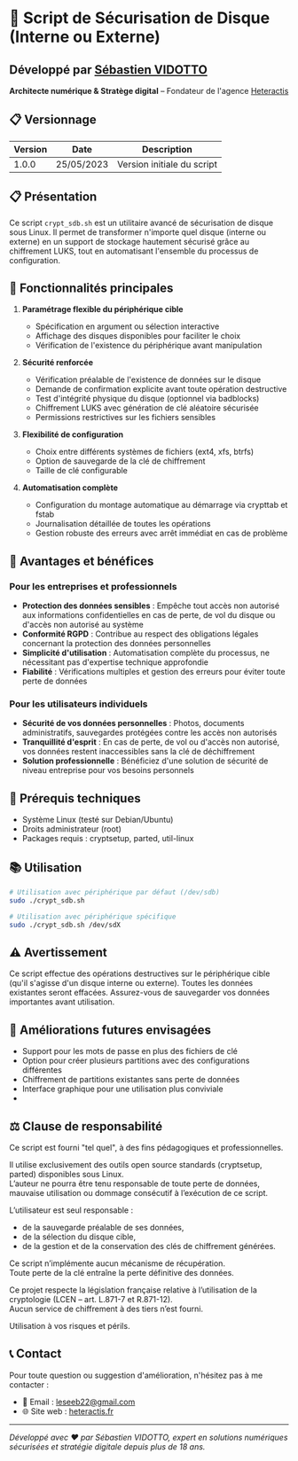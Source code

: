 # 🔐 Script de Sécurisation de Disque (Interne ou Externe)

## Développé par [Sébastien VIDOTTO](https://heteractis.fr)
**Architecte numérique & Stratège digital** – Fondateur de l'agence [Heteractis](https://heteractis.fr)

## 📋 Versionnage

| Version | Date | Description |
|---------|------|-------------|
| 1.0.0 | 25/05/2023 | Version initiale du script |

## 📋 Présentation

Ce script `crypt_sdb.sh` est un utilitaire avancé de sécurisation de disque sous Linux. Il permet de transformer n'importe quel disque (interne ou externe) en un support de stockage hautement sécurisé grâce au chiffrement LUKS, tout en automatisant l'ensemble du processus de configuration.

## 🚀 Fonctionnalités principales

1. **Paramétrage flexible du périphérique cible**
   - Spécification en argument ou sélection interactive
   - Affichage des disques disponibles pour faciliter le choix
   - Vérification de l'existence du périphérique avant manipulation

2. **Sécurité renforcée**
   - Vérification préalable de l'existence de données sur le disque
   - Demande de confirmation explicite avant toute opération destructive
   - Test d'intégrité physique du disque (optionnel via badblocks)
   - Chiffrement LUKS avec génération de clé aléatoire sécurisée
   - Permissions restrictives sur les fichiers sensibles

3. **Flexibilité de configuration**
   - Choix entre différents systèmes de fichiers (ext4, xfs, btrfs)
   - Option de sauvegarde de la clé de chiffrement
   - Taille de clé configurable

4. **Automatisation complète**
   - Configuration du montage automatique au démarrage via crypttab et fstab
   - Journalisation détaillée de toutes les opérations
   - Gestion robuste des erreurs avec arrêt immédiat en cas de problème

## 💼 Avantages et bénéfices

### Pour les entreprises et professionnels

- **Protection des données sensibles** : Empêche tout accès non autorisé aux informations confidentielles en cas de perte, de vol du disque ou d'accès non autorisé au système
- **Conformité RGPD** : Contribue au respect des obligations légales concernant la protection des données personnelles
- **Simplicité d'utilisation** : Automatisation complète du processus, ne nécessitant pas d'expertise technique approfondie
- **Fiabilité** : Vérifications multiples et gestion des erreurs pour éviter toute perte de données

### Pour les utilisateurs individuels

- **Sécurité de vos données personnelles** : Photos, documents administratifs, sauvegardes protégées contre les accès non autorisés
- **Tranquillité d'esprit** : En cas de perte, de vol ou d'accès non autorisé, vos données restent inaccessibles sans la clé de déchiffrement
- **Solution professionnelle** : Bénéficiez d'une solution de sécurité de niveau entreprise pour vos besoins personnels

## 🔧 Prérequis techniques

- Système Linux (testé sur Debian/Ubuntu)
- Droits administrateur (root)
- Packages requis : cryptsetup, parted, util-linux

## 📚 Utilisation

```bash
# Utilisation avec périphérique par défaut (/dev/sdb)
sudo ./crypt_sdb.sh

# Utilisation avec périphérique spécifique
sudo ./crypt_sdb.sh /dev/sdX
```

## ⚠️ Avertissement

Ce script effectue des opérations destructives sur le périphérique cible (qu'il s'agisse d'un disque interne ou externe). Toutes les données existantes seront effacées. Assurez-vous de sauvegarder vos données importantes avant utilisation.

## 🔄 Améliorations futures envisagées

- Support pour les mots de passe en plus des fichiers de clé
- Option pour créer plusieurs partitions avec des configurations différentes
- Chiffrement de partitions existantes sans perte de données
- Interface graphique pour une utilisation plus conviviale
- 
## ⚖️ Clause de responsabilité

Ce script est fourni "tel quel", à des fins pédagogiques et professionnelles.

Il utilise exclusivement des outils open source standards (cryptsetup, parted) disponibles sous Linux.  
L’auteur ne pourra être tenu responsable de toute perte de données, mauvaise utilisation ou dommage consécutif à l’exécution de ce script.

L’utilisateur est seul responsable :
- de la sauvegarde préalable de ses données,
- de la sélection du disque cible,
- de la gestion et de la conservation des clés de chiffrement générées.

Ce script n’implémente aucun mécanisme de récupération.  
Toute perte de la clé entraîne la perte définitive des données.

Ce projet respecte la législation française relative à l’utilisation de la cryptologie (LCEN – art. L.871-7 et R.871-12).  
Aucun service de chiffrement à des tiers n’est fourni.

Utilisation à vos risques et périls.

## 📞 Contact

Pour toute question ou suggestion d'amélioration, n'hésitez pas à me contacter :

- 📧 Email : leseeb22@gmail.com
- 🌐 Site web : [heteractis.fr](https://heteractis.fr)

---

*Développé avec ❤️ par Sébastien VIDOTTO, expert en solutions numériques sécurisées et stratégie digitale depuis plus de 18 ans.*

